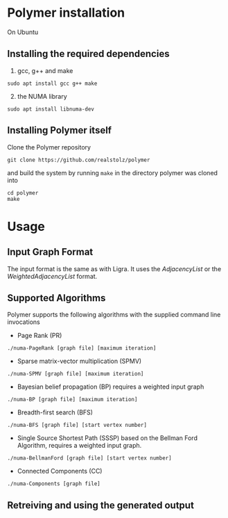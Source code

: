 # Polymer installation
On Ubuntu
## Installing the required dependencies
1. gcc, g++ and make
```
sudo apt install gcc g++ make
```
2. the NUMA library
```
sudo apt install libnuma-dev
```

## Installing Polymer itself
Clone the Polymer repository
```
git clone https://github.com/realstolz/polymer
```
and build the system by running `make` in the directory polymer was cloned into
```
cd polymer
make
```



# Usage
## Input Graph Format
The input format is the same as with Ligra. It uses the *AdjacencyList* or the *WeightedAdjacencyList* format.

## Supported Algorithms
Polymer supports the following algorithms with the supplied command line invocations
- Page Rank (PR)
```
./numa-PageRank [graph file] [maximum iteration]
```
- Sparse matrix-vector multiplication (SPMV) 
```
./numa-SPMV [graph file] [maximum iteration]
```
- Bayesian belief propagation (BP) requires a weighted input graph
```
./numa-BP [graph file] [maximum iteration]
```
- Breadth-first search (BFS)
```
./numa-BFS [graph file] [start vertex number]
```
- Single Source Shortest Path (SSSP) based on the Bellman Ford Algorithm, requires a weighted input graph.
```
./numa-BellmanFord [graph file] [start vertex number]
```
- Connected Components (CC)
```
./numa-Components [graph file]
```







## Retreiving and using the generated output

